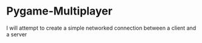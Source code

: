 # Pygame-Multiplayer
I will attempt to create a simple networked connection between a client and a server
